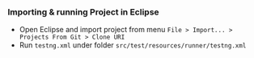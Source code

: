 ### Importing & running Project in Eclipse

- Open Eclipse and import project from menu `File > Import... > Projects From Git > Clone URI` 
- Run `testng.xml` under folder `src/test/resources/runner/testng.xml`
